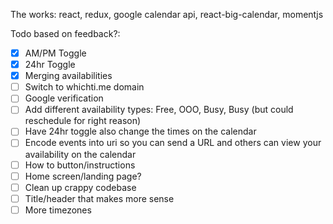 The works: react, redux, google calendar api, react-big-calendar, momentjs

Todo based on feedback?:
- [x] AM/PM Toggle
- [x] 24hr Toggle
- [x] Merging availabilities
- [ ] Switch to whichti.me domain
- [ ] Google verification
- [ ] Add different availability types: Free, OOO, Busy, Busy (but could reschedule for right reason)
- [ ] Have 24hr toggle also change the times on the calendar
- [ ] Encode events into uri so you can send a URL and others can view your availability on the calendar
- [ ] How to button/instructions
- [ ] Home screen/landing page?
- [ ] Clean up crappy codebase
- [ ] Title/header that makes more sense
- [ ] More timezones
